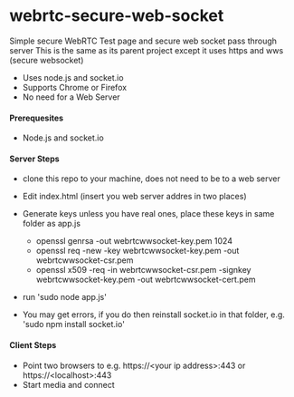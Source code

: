 webrtc-secure-web-socket
========================

Simple secure WebRTC Test page and secure web socket pass through server
This is the same as its parent project except it uses https and wws (secure websocket)
- Uses node.js and socket.io
- Supports Chrome or Firefox
- No need for a Web Server


####  Prerequesites

-  Node.js  and  socket.io


####  Server Steps 

- clone this repo to your machine, does not need to be to a web server
- Edit index.html (insert you web server addres in two places)

- Generate keys unless you have real ones, place these keys in same folder as app.js
  - openssl genrsa -out webrtcwwsocket-key.pem 1024
  - openssl req -new -key webrtcwwsocket-key.pem -out webrtcwwsocket-csr.pem
  - openssl x509 -req -in webrtcwwsocket-csr.pem -signkey webrtcwwsocket-key.pem -out webrtcwwsocket-cert.pem
- run   'sudo node app.js'
- You may get errors, if you do then reinstall socket.io in that folder, e.g. 'sudo npm install socket.io'


####  Client Steps

- Point two browsers to  e.g. https://\<your ip address\>:443  or  https://\<localhost\>:443
- Start media and connect
